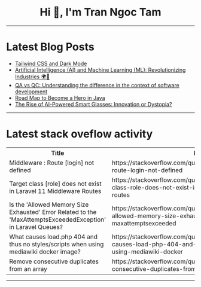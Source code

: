 <h1 align="center">Hi 👋, I'm Tran Ngoc Tam</h1>

---

# Latest Blog Posts 
<!-- BLOG-POST-LIST:START -->
- [Tailwind CSS and Dark Mode](https://dev.to/ridoy_hasan/tailwind-css-and-dark-mode-l51)
- [Artificial Intelligence &lpar;AI&rpar; and Machine Learning &lpar;ML&rpar;: Revolutionizing Industries 🌍🤖](https://dev.to/info_generalhazedawn_a3d/artificial-intelligence-ai-and-machine-learning-ml-revolutionizing-industries-24dm)
- [QA vs QC: Understanding the difference in the context of software development](https://dev.to/suely_buque/qa-vs-qc-understanding-the-difference-in-the-context-of-software-development-18e2)
- [Road Map to Become a Hero in Java](https://dev.to/muhammad_mubeen_4ce08edb7/road-map-to-become-a-hero-in-java-3k1p)
- [The Rise of AI-Powered Smart Glasses: Innovation or Dystopia?](https://dev.to/haran_2194/the-rise-of-ai-powered-smart-glasses-innovation-or-dystopia-46li)
<!-- BLOG-POST-LIST:END -->

---

# Latest stack oveflow activity
<table>
  <tr><th>Title</th><th>Link</th></tr>
  <!-- STACKOVERFLOW:START --><tr><td>Middleware : Route [login] not defined</td><td>https://stackoverflow.com/questions/79064436/middleware-route-login-not-defined</td></tr><tr><td>Target class [role] does not exist in Laravel 11 Middleware Routes</td><td>https://stackoverflow.com/questions/79064212/target-class-role-does-not-exist-in-laravel-11-middleware-routes</td></tr><tr><td>Is the &#39;Allowed Memory Size Exhausted&#39; Error Related to the &#39;MaxAttemptsExceededException&#39; in Laravel Queues?</td><td>https://stackoverflow.com/questions/79063967/is-the-allowed-memory-size-exhausted-error-related-to-the-maxattemptsexceeded</td></tr><tr><td>What causes load.php 404 and thus no styles/scripts when using mediawiki docker image?</td><td>https://stackoverflow.com/questions/79063937/what-causes-load-php-404-and-thus-no-styles-scripts-when-using-mediawiki-docker</td></tr><tr><td>Remove consecutive duplicates from an array</td><td>https://stackoverflow.com/questions/79063926/remove-consecutive-duplicates-from-an-array</td></tr><!-- STACKOVERFLOW:END -->
</table>

---



